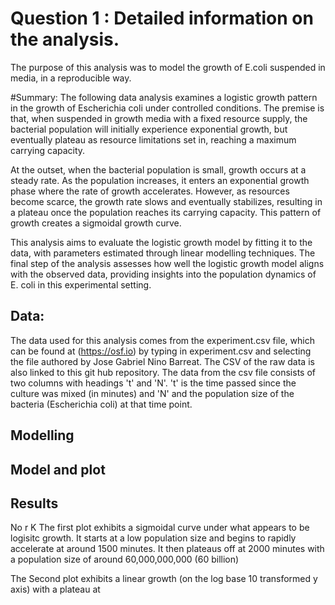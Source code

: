 

# Question 1 : Detailed information on the analysis.
The purpose of this analysis was to model the growth of E.coli suspended in media, in a reproducible way. 

#Summary:
The following data analysis examines a logistic growth pattern in the growth of Escherichia coli under controlled conditions. The premise is that, when suspended in growth media with a fixed resource supply, the bacterial population will initially experience exponential growth, but eventually plateau as resource limitations set in, reaching a maximum carrying capacity.

At the outset, when the bacterial population is small, growth occurs at a steady rate. As the population increases, it enters an exponential growth phase where the rate of growth accelerates. However, as resources become scarce, the growth rate slows and eventually stabilizes, resulting in a plateau once the population reaches its carrying capacity. This pattern of growth creates a sigmoidal growth curve.

This analysis aims to evaluate the logistic growth model by fitting it to the data, with parameters estimated through linear modelling techniques. The final step of the analysis assesses how well the logistic growth model aligns with the observed data, providing insights into the population dynamics of E. coli in this experimental setting.

## Data: 
The data used for this analysis comes from the experiment.csv file, which can be found at (https://osf.io) by typing in experiment.csv and selecting the file authored by Jose Gabriel Nino Barreat. 
The CSV of the raw data  is also linked to this git hub repository.
The data from the csv file consists of two columns with headings 't' and 'N'. 
't' is the time passed since the culture was mixed (in minutes) and 'N' and the population size of the bacteria (Escherichia coli) at that time point.


## Modelling

## Model and plot 

## Results
No 
r 
K
The first plot exhibits a sigmoidal curve under what appears to be logisitc growth. It starts at a low population size and begins to rapidly accelerate at around 1500 minutes. It then plateaus off at 2000 minutes with a population size of around 60,000,000,000 (60 billion)

The Second plot exhibits a linear growth (on the log base 10 transformed y axis) with a plateau at 

